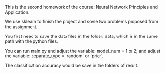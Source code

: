 This is the second homework of the course: Neural Network Principles and Application.

We use sklearn to finish  the project and sovle two problems proposed from the assignment.

You first need to save the data files in the folder: data, which is in the same path with the python files.

You can run main.py and adjust the variable: model_num = 1 or 2; and adjust the variable: separate_type = 'random' or 'prior'.

The classification accuracy would be save in the folders of result.
